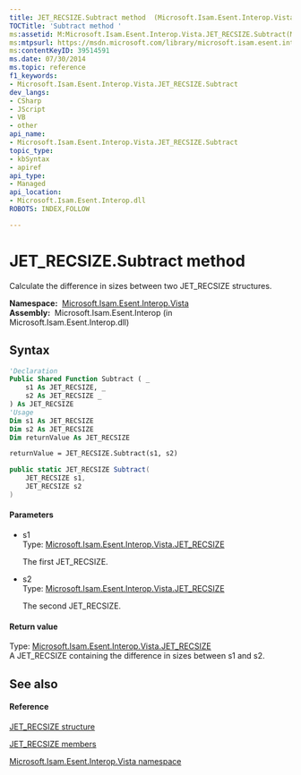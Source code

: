 ```yaml
---
title: JET_RECSIZE.Subtract method  (Microsoft.Isam.Esent.Interop.Vista)
TOCTitle: 'Subtract method '
ms:assetid: M:Microsoft.Isam.Esent.Interop.Vista.JET_RECSIZE.Subtract(Microsoft.Isam.Esent.Interop.Vista.JET_RECSIZE,Microsoft.Isam.Esent.Interop.Vista.JET_RECSIZE)
ms:mtpsurl: https://msdn.microsoft.com/library/microsoft.isam.esent.interop.vista.jet_recsize.subtract(v=EXCHG.10)
ms:contentKeyID: 39514591
ms.date: 07/30/2014
ms.topic: reference
f1_keywords:
- Microsoft.Isam.Esent.Interop.Vista.JET_RECSIZE.Subtract
dev_langs:
- CSharp
- JScript
- VB
- other
api_name: 
- Microsoft.Isam.Esent.Interop.Vista.JET_RECSIZE.Subtract
topic_type: 
- kbSyntax
- apiref
api_type: 
- Managed
api_location: 
- Microsoft.Isam.Esent.Interop.dll
ROBOTS: INDEX,FOLLOW

---
```


# JET_RECSIZE.Subtract method

Calculate the difference in sizes between two JET_RECSIZE structures.

**Namespace:**  [Microsoft.Isam.Esent.Interop.Vista](./microsoft.isam.esent.interop.vista-namespace.md)  
**Assembly:**  Microsoft.Isam.Esent.Interop (in Microsoft.Isam.Esent.Interop.dll)

## Syntax

``` vb
'Declaration
Public Shared Function Subtract ( _
    s1 As JET_RECSIZE, _
    s2 As JET_RECSIZE _
) As JET_RECSIZE
'Usage
Dim s1 As JET_RECSIZE
Dim s2 As JET_RECSIZE
Dim returnValue As JET_RECSIZE

returnValue = JET_RECSIZE.Subtract(s1, s2)
```

``` csharp
public static JET_RECSIZE Subtract(
    JET_RECSIZE s1,
    JET_RECSIZE s2
)
```

#### Parameters

  - s1  
    Type: [Microsoft.Isam.Esent.Interop.Vista.JET_RECSIZE](./jet-recsize-structure2.md)  
    
    The first JET_RECSIZE.

<!-- end list -->

  - s2  
    Type: [Microsoft.Isam.Esent.Interop.Vista.JET_RECSIZE](./jet-recsize-structure2.md)  
    
    The second JET_RECSIZE.

#### Return value

Type: [Microsoft.Isam.Esent.Interop.Vista.JET_RECSIZE](./jet-recsize-structure2.md)  
A JET_RECSIZE containing the difference in sizes between s1 and s2.  

## See also

#### Reference

[JET_RECSIZE structure](./jet-recsize-structure2.md)

[JET_RECSIZE members](./jet-recsize-members.md)

[Microsoft.Isam.Esent.Interop.Vista namespace](./microsoft.isam.esent.interop.vista-namespace.md)
